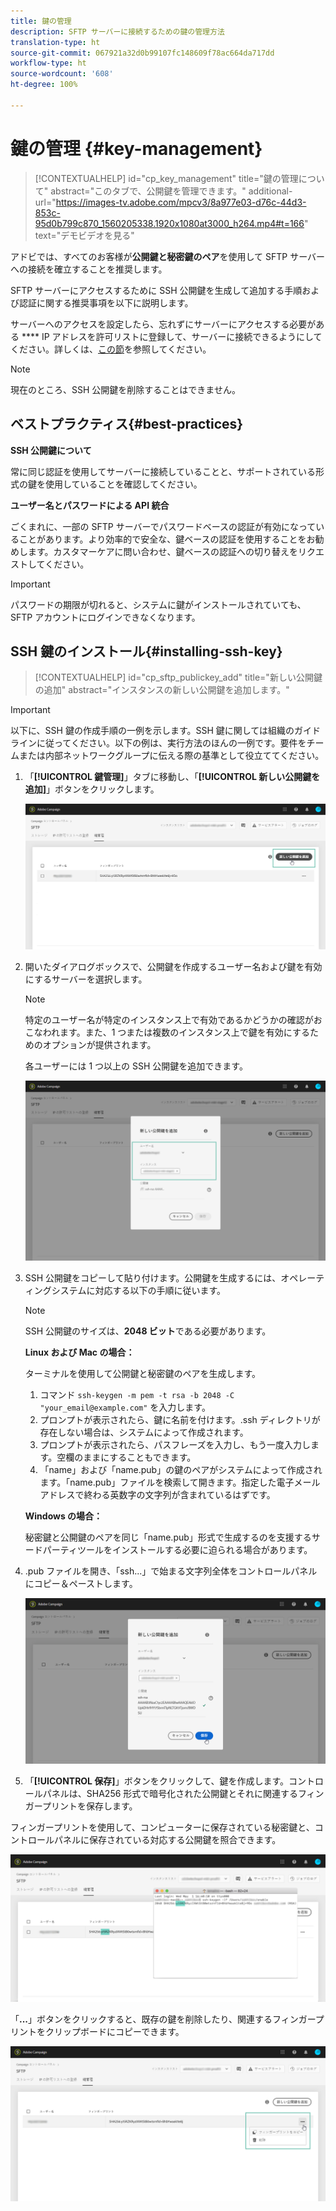 ```yaml
---
title: 鍵の管理
description: SFTP サーバーに接続するための鍵の管理方法
translation-type: ht
source-git-commit: 067921a32d0b99107fc148609f78ac664da717dd
workflow-type: ht
source-wordcount: '608'
ht-degree: 100%

---
```



# 鍵の管理 {#key-management}

>[!CONTEXTUALHELP]
>id="cp_key_management"
>title="鍵の管理について"
>abstract="このタブで、公開鍵を管理できます。"
>additional-url="https://images-tv.adobe.com/mpcv3/8a977e03-d76c-44d3-853c-95d0b799c870_1560205338.1920x1080at3000_h264.mp4#t=166" text="デモビデオを見る"

アドビでは、すべてのお客様が&#x200B;**公開鍵と秘密鍵のペア**&#x200B;を使用して SFTP サーバーへの接続を確立することを推奨します。

SFTP サーバーにアクセスするために SSH 公開鍵を生成して追加する手順および認証に関する推奨事項を以下に説明します。

サーバーへのアクセスを設定したら、忘れずにサーバーにアクセスする必要がある **** IP アドレスを許可リストに登録して、サーバーに接続できるようにしてください。詳しくは、[この節](../../instances-settings/using/ip-allow-listing-instance-access.md)を参照してください。

>[!NOTE]
>
>現在のところ、SSH 公開鍵を削除することはできません。

## ベストプラクティス{#best-practices}

**SSH 公開鍵について**

常に同じ認証を使用してサーバーに接続していることと、サポートされている形式の鍵を使用していることを確認してください。

**ユーザー名とパスワードによる API 統合**

ごくまれに、一部の SFTP サーバーでパスワードベースの認証が有効になっていることがあります。より効率的で安全な、鍵ベースの認証を使用することをお勧めします。カスタマーケアに問い合わせ、鍵ベースの認証への切り替えをリクエストしてください。

>[!IMPORTANT]
>
>パスワードの期限が切れると、システムに鍵がインストールされていても、SFTP アカウントにログインできなくなります。

## SSH 鍵のインストール{#installing-ssh-key}

>[!CONTEXTUALHELP]
>id="cp_sftp_publickey_add"
>title="新しい公開鍵の追加"
>abstract="インスタンスの新しい公開鍵を追加します。"

>[!IMPORTANT]
>
>以下に、SSH 鍵の作成手順の一例を示します。SSH 鍵に関しては組織のガイドラインに従ってください。以下の例は、実行方法のほんの一例です。要件をチームまたは内部ネットワークグループに伝える際の基準として役立ててください。

1. 「**[!UICONTROL 鍵管理]**」タブに移動し、「**[!UICONTROL 新しい公開鍵を追加]**」ボタンをクリックします。

   ![](assets/key0.png)

1. 開いたダイアログボックスで、公開鍵を作成するユーザー名および鍵を有効にするサーバーを選択します。

   >[!NOTE]
   >
   >特定のユーザー名が特定のインスタンス上で有効であるかどうかの確認がおこなわれます。また、1 つまたは複数のインスタンス上で鍵を有効にするためのオプションが提供されます。
   >
   >各ユーザーには 1 つ以上の SSH 公開鍵を追加できます。

   ![](assets/key1.png)

1. SSH 公開鍵をコピーして貼り付けます。公開鍵を生成するには、オペレーティングシステムに対応する以下の手順に従います。

   >[!NOTE]
   >
   >SSH 公開鍵のサイズは、**2048 ビット**&#x200B;である必要があります。

   **Linux および Mac の場合：**

   ターミナルを使用して公開鍵と秘密鍵のペアを生成します。
   1. コマンド `ssh-keygen -m pem -t rsa -b 2048 -C "your_email@example.com"` を入力します。
   1. プロンプトが表示されたら、鍵に名前を付けます。.ssh ディレクトリが存在しない場合は、システムによって作成されます。
   1. プロンプトが表示されたら、パスフレーズを入力し、もう一度入力します。空欄のままにすることもできます。
   1. 「name」および「name.pub」の鍵のペアがシステムによって作成されます。「name.pub」ファイルを検索して開きます。指定した電子メールアドレスで終わる英数字の文字列が含まれているはずです。

   **Windows の場合：**

   秘密鍵と公開鍵のペアを同じ「name.pub」形式で生成するのを支援するサードパーティツールをインストールする必要に迫られる場合があります。

1. .pub ファイルを開き、「ssh...」で始まる文字列全体をコントロールパネルにコピー＆ペーストします。

   ![](assets/publickey.png)

1. 「**[!UICONTROL 保存]**」ボタンをクリックして、鍵を作成します。コントロールパネルは、SHA256 形式で暗号化された公開鍵とそれに関連するフィンガープリントを保存します。

フィンガープリントを使用して、コンピューターに保存されている秘密鍵と、コントロールパネルに保存されている対応する公開鍵を照合できます。

![](assets/fingerprint_compare.png)

「**...**」ボタンをクリックすると、既存の鍵を削除したり、関連するフィンガープリントをクリップボードにコピーできます。

![](assets/key_options.png)
